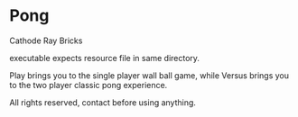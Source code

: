 # Pong
Cathode Ray Bricks

executable expects resource file in same directory.

Play brings you to the single player wall ball game, while Versus brings you to the two player classic pong experience.

All rights reserved, contact before using anything.
